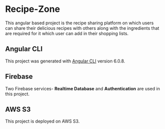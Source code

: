 # Recipe-Zone
This angular based project is the recipe sharing platform on which users can share their delicious recipes with others along with the ingredients that are required for it which user can add in their shopping lists.

## Angular CLI
This project was generated with [Angular CLI](https://github.com/angular/angular-cli) version 6.0.8.

## Firebase
Two Firebase services- **Realtime Database** and **Authentication** are used in this project.

## AWS S3
This project is deployed on AWS S3.
